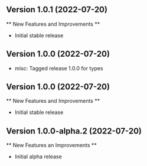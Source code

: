 
## Version 1.0.1 (2022-07-20)

** New Features and Improvements **

- Initial stable release

## Version 1.0.0 (2022-07-20)


* misc: Tagged release 1.0.0 for types

## Version 1.0.0 (2022-07-20)

** New Features and Improvements **

- Initial stable release

## Version 1.0.0-alpha.2 (2022-07-20)

** New Features an Improvements **

- Initial alpha release

